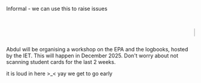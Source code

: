 Informal - we can use this to raise issues

# <marquee>BREAKING NEWS: i want to go home and eep</marquee>


Abdul will be organising a workshop on the EPA and the logbooks, hosted by the IET. This will happen in December 2025.
Don't worry about not scanning student cards for the last 2 weeks.

it is loud in here \>\_<
yay we get to go early
